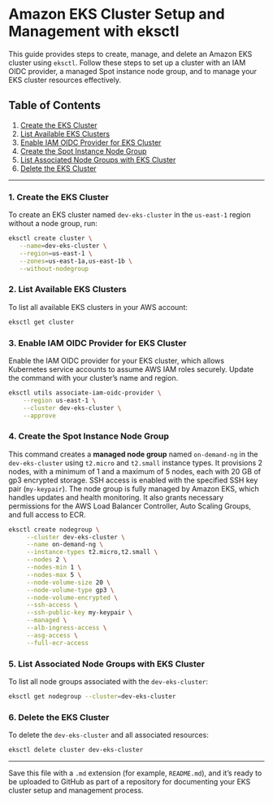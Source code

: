 
# Amazon EKS Cluster Setup and Management with eksctl

This guide provides steps to create, manage, and delete an Amazon EKS cluster using `eksctl`. Follow these steps to set up a cluster with an IAM OIDC provider, a managed Spot instance node group, and to manage your EKS cluster resources effectively.

## Table of Contents
1. [Create the EKS Cluster](#1-create-the-eks-cluster)
2. [List Available EKS Clusters](#2-list-available-eks-clusters)
3. [Enable IAM OIDC Provider for EKS Cluster](#3-enable-iam-oidc-provider-for-eks-cluster)
4. [Create the Spot Instance Node Group](#4-create-the-spot-instance-node-group)
5. [List Associated Node Groups with EKS Cluster](#5-list-associated-node-groups-with-eks-cluster)
6. [Delete the EKS Cluster](#6-delete-the-eks-cluster)

---

### 1. Create the EKS Cluster

To create an EKS cluster named `dev-eks-cluster` in the `us-east-1` region without a node group, run:

```bash
eksctl create cluster \
   --name=dev-eks-cluster \
   --region=us-east-1 \
   --zones=us-east-1a,us-east-1b \
   --without-nodegroup
```

### 2. List Available EKS Clusters

To list all available EKS clusters in your AWS account:

```bash
eksctl get cluster
```

### 3. Enable IAM OIDC Provider for EKS Cluster

Enable the IAM OIDC provider for your EKS cluster, which allows Kubernetes service accounts to assume AWS IAM roles securely. Update the command with your cluster’s name and region.

```bash
eksctl utils associate-iam-oidc-provider \
    --region us-east-1 \
    --cluster dev-eks-cluster \
    --approve
```

### 4. Create the Spot Instance Node Group

This command creates a **managed node group** named `on-demand-ng` in the `dev-eks-cluster` using `t2.micro` and `t2.small` instance types. It provisions 2 nodes, with a minimum of 1 and a maximum of 5 nodes, each with 20 GB of gp3 encrypted storage. SSH access is enabled with the specified SSH key pair (`my-keypair`). The node group is fully managed by Amazon EKS, which handles updates and health monitoring. It also grants necessary permissions for the AWS Load Balancer Controller, Auto Scaling Groups, and full access to ECR.

```bash
eksctl create nodegroup \
     --cluster dev-eks-cluster \
     --name on-demand-ng \
     --instance-types t2.micro,t2.small \
     --nodes 2 \
     --nodes-min 1 \
     --nodes-max 5 \
     --node-volume-size 20 \
     --node-volume-type gp3 \
     --node-volume-encrypted \
     --ssh-access \
     --ssh-public-key my-keypair \
     --managed \
     --alb-ingress-access \
     --asg-access \
     --full-ecr-access
```

### 5. List Associated Node Groups with EKS Cluster

To list all node groups associated with the `dev-eks-cluster`:

```bash
eksctl get nodegroup --cluster=dev-eks-cluster
```

### 6. Delete the EKS Cluster

To delete the `dev-eks-cluster` and all associated resources:

```bash
eksctl delete cluster dev-eks-cluster
```

---

Save this file with a `.md` extension (for example, `README.md`), and it’s ready to be uploaded to GitHub as part of a repository for documenting your EKS cluster setup and management process.
